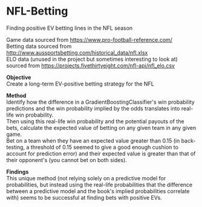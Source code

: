 # NFL-Betting
Finding positive EV betting lines in the NFL season <br>

Game data sourced from https://www.pro-football-reference.com/ <br>
Betting data sourced from http://www.aussportsbetting.com/historical_data/nfl.xlsx <br>
ELO data (unused in the project but sometimes interesting to look at) sourced from https://projects.fivethirtyeight.com/nfl-api/nfl_elo.csv <br>

**Objective** <br>
Create a long-term EV-positive betting strategy for the NFL <br>

**Method** <br>
Identify how the difference in a GradientBoostingClassifier's win probability predictions and the win probability implied by the odds translates into real-life win probability. <br>
Then using this real-life win probability and the potential payouts of the bets, calculate the expected value of betting on any given team in any given game. <br>
Bet on a team when they have an expected value greater than 0.15 (in back-testing, a threshold of 0.15 seemed to give a good enough cushion to account for prediction error) and their expected value is greater than that of their opponent's (you cannot bet on both sides). <br>

**Findings** <br>
This unique method (not relying solely on a predictive model for probabilities, but instead using the real-life probabilities that the difference between a predictive model and the book's implied probabilities correlate with) seems to be successful at finding bets with positive EVs.
